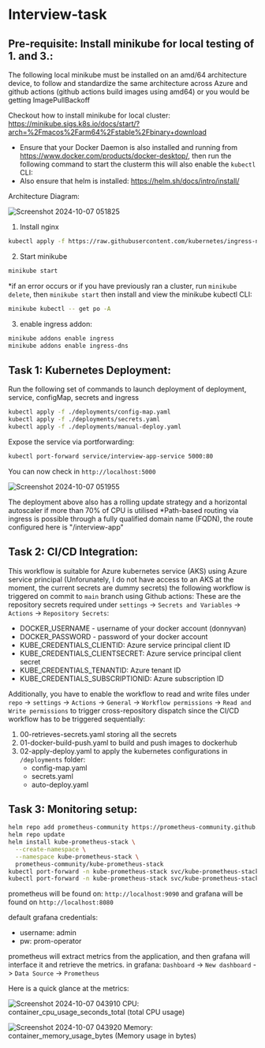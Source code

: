 # Interview-task
## Pre-requisite: Install minikube for local testing of 1. and 3.:
The following local minikube must be installed on an amd/64 architecture device, to follow and standardize the same architecture across Azure and github actions (github actions build images using amd64) or you would be getting ImagePullBackoff

Checkout how to install minikube for local cluster:
https://minikube.sigs.k8s.io/docs/start/?arch=%2Fmacos%2Farm64%2Fstable%2Fbinary+download

* Ensure that your Docker Daemon is also installed and running from https://www.docker.com/products/docker-desktop/, then run the following command to start the clusterm this will also enable the `kubectl` CLI:
* Also ensure that helm is installed: https://helm.sh/docs/intro/install/

Architecture Diagram:

![Screenshot 2024-10-07 051825](https://github.com/user-attachments/assets/70c7c56d-736a-401c-a61b-5530ededf232)

1. Install nginx
```bash
kubectl apply -f https://raw.githubusercontent.com/kubernetes/ingress-nginx/main/deploy/static/provider/cloud/deploy.yaml
```
2. Start minikube
```bash
minikube start
```
*if an error occurs or if you have previously ran a cluster, run `minikube delete`, then `minikube start` then install and view the minikube kubectl CLI:
```bash
minikube kubectl -- get po -A
```
3. enable ingress addon:
```bash
minikube addons enable ingress
minikube addons enable ingress-dns
```

## Task 1: Kubernetes Deployment:
Run the following set of commands to launch deployment of deployment, service, configMap, secrets and ingress
``` bash
kubectl apply -f ./deployments/config-map.yaml
kubectl apply -f ./deployments/secrets.yaml
kubectl apply -f ./deployments/manual-deploy.yaml
```
Expose the service via portforwarding:
```bash
kubectl port-forward service/interview-app-service 5000:80
```
You can now check in `http://localhost:5000`

![Screenshot 2024-10-07 051955](https://github.com/user-attachments/assets/b621bfbd-fdd7-419f-9d79-d6d051c703bc)

The deployment above also has a rolling update strategy and a horizontal autoscaler if more than 70% of CPU is utilised
*Path-based routing via ingress is possible through a fully qualified domain name (FQDN), the route configured here is "/interview-app"

## Task 2: CI/CD Integration:
This workflow is suitable for Azure kubernetes service (AKS) using Azure service principal (Unforunately, I do not have access to an AKS at the moment, the current secrets are dummy secrets)
the following workflow is triggered on commit to `main` branch using Github actions:
These are the repository secrets required under `settings` -> `Secrets and Variables` -> `Actions` -> `Repository Secrets`:
- DOCKER_USERNAME - username of your docker account (donnyvan)
- DOCKER_PASSWORD - password of your docker account
- KUBE_CREDENTIALS_CLIENTID: Azure service principal client ID
- KUBE_CREDENTIALS_CLIENTSECRET: Azure service principal client secret
- KUBE_CREDENTIALS_TENANTID: Azure tenant ID
- KUBE_CREDENTIALS_SUBSCRIPTIONID: Azure subscription ID

Additionally, you have to enable the workflow to read and write files under `repo` -> `settings` -> `Actions` -> `General` -> `Workflow permissions` -> `Read and Write permissions` to trigger cross-repository dispatch since the CI/CD workflow has to be triggered sequentially:
1. 00-retrieves-secrets.yaml storing all the secrets
2. 01-docker-build-push.yaml to build and push images to dockerhub 
3. 02-apply-deploy.yaml to apply the kubernetes configurations in `/deployments` folder:
    - config-map.yaml
    - secrets.yaml
    - auto-deploy.yaml

## Task 3: Monitoring setup:

```bash
helm repo add prometheus-community https://prometheus-community.github.io/helm-charts
helm repo update
helm install kube-prometheus-stack \
  --create-namespace \
  --namespace kube-prometheus-stack \
  prometheus-community/kube-prometheus-stack
kubectl port-forward -n kube-prometheus-stack svc/kube-prometheus-stack-prometheus 9090:9090
kubectl port-forward -n kube-prometheus-stack svc/kube-prometheus-stack-grafana 8080:80
```

prometheus will be found on: `http://localhost:9090` and grafana will be found on `http://localhost:8080`

default grafana credentials:
- username: admin
- pw: prom-operator

prometheus will extract metrics from the application, and then grafana will interface it and retrieve the metrics.
in grafana:
`Dashboard` -> `New dashboard` -> `Data Source` -> `Prometheus`

Here is a quick glance at the metrics:

![Screenshot 2024-10-07 043910](https://github.com/user-attachments/assets/c9d5ef69-9621-4698-9a91-547c4ef0bd4b)
CPU: container_cpu_usage_seconds_total (total CPU usage)

![Screenshot 2024-10-07 043920](https://github.com/user-attachments/assets/26ca36fc-539a-4f84-b9e8-630e5414eef9)
Memory: container_memory_usage_bytes (Memory usage in bytes)

